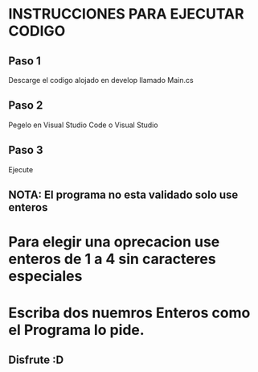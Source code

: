 # INSTRUCCIONES PARA EJECUTAR CODIGO

## Paso 1 

Descarge el codigo alojado en develop llamado Main.cs

## Paso 2

Pegelo en Visual Studio Code o Visual Studio

## Paso 3

Ejecute

## NOTA: El programa no esta validado solo use enteros

# Para elegir una oprecacion use enteros de 1 a 4 sin caracteres especiales

# Escriba dos nuemros Enteros como el Programa lo pide.

## Disfrute :D
